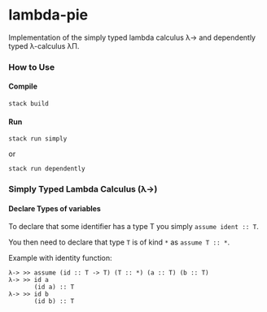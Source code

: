 # lambda-pie

Implementation of the simply typed lambda calculus λ-> and dependently typed λ-calculus λΠ.

### How to Use

#### Compile

```
stack build
```

#### Run

```
stack run simply
```

or

```
stack run dependently
```

### Simply Typed Lambda Calculus (λ->)

#### Declare Types of variables

To declare that some identifier has a type T you simply `assume ident :: T`.

You then need to declare that type `T` is of kind `*` as `assume T :: *`.

Example with identity function:

```
λ-> >> assume (id :: T -> T) (T :: *) (a :: T) (b :: T)
λ-> >> id a
       (id a) :: T
λ-> >> id b
       (id b) :: T
```